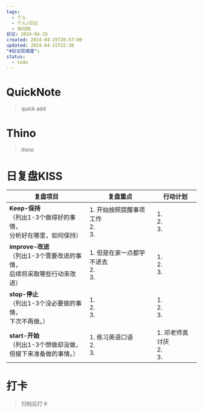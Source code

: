 ```yaml
---
tags:
  - 个人
  - 个人/日记
  - 待归档
日记: 2024-04-25
created: 2024-04-25T20:57:00
updated: 2024-04-25T22:38
"#日记完成度": 
status:
  - todo
---
```

# QuickNote
> quick add

# Thino
> thino

# 日复盘KISS
| **复盘项目**                                             | **复盘重点**                     | **行动计划**                |
| ---------------------------------------------------- | ---------------------------- | ----------------------- |
| **Keep-保持**<br>（列出1-3个做得好的事情，<br>   分析好在哪里，如何保持）     | 1.  开始按照提醒事项工作<br>2.  <br>3. | 1.  <br>2. <br>3.       |
| **improve-改进**<br>（列出1-3个需要改进的事情，<br>  后续将采取哪些行动来改进） | 1.  但是在家一点都学不进去<br>2. <br>3. | 1.  <br>2. <br>3.       |
| **stop-停止**<br>（列出1-3个没必要做的事情，<br>下次不再做。）            | 1.  <br>2. <br>3.            | 1.  <br>2. <br>3.       |
| **start-开始**<br>（列出1-3个想做却没做，<br>但接下来准备做的事情。）        | 1.  练习英语口语<br>2. <br>3.      | 1.  邓老师真讨厌<br>2. <br>3. |



# 打卡
> 归档后打卡



